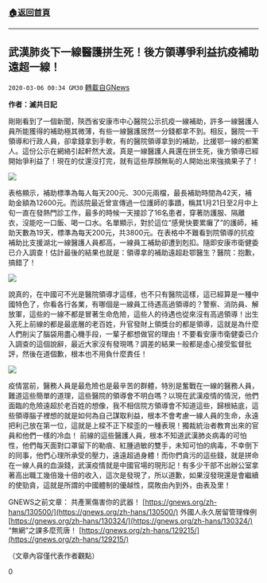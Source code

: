 ###  [:house:返回首頁](https://github.com/ourhimalayas/txt)
---

## 武漢肺炎下一線醫護拼生死！後方領導爭利益抗疫補助遠超一線！
`2020-03-06 00:34 GM30` [轉載自GNews](https://gnews.org/zh-hant/131930/)

**作者：滅共日記**

剛剛看到了一個新聞，陝西省安康市中心醫院公示抗疫一線補助，許多一線醫護人員所能獲得的補助極其微薄，有些一線醫護居然一分錢都拿不到。相反，醫院一干領導和行政人員，卻拿錢拿到手軟，有的醫院領導拿到的補助，比援鄂一線的都驚人。這份公示在網絡引起軒然大波。真是一線醫護人員還在拼生死，後方領導已經開始爭利益了！現在的仗還沒打完，就有這些厚顏無恥的人開始出來強摘果子了！

![](https://s3-ap-northeast-1.amazonaws.com/news.guo.offload.media/wp-content/uploads/2020/03/06002938/%E5%9B%BE%E7%89%871-27.png)

表格顯示，補助標準為每人每天200元、300元兩檔，最長補助時間為42天，補助金額為12600元。而該院最近曾宣傳過一位護師的事蹟，稱其1月21日至2月中上旬一直在發熱門診工作，最多的時候一天接診了16名患者，穿著防護服、隔離衣，沒能吃一口飯、喝一口水。名單顯示，對於這位“感覺快要累癱了”的護師，補助天數為19天，標準為每天200元，共3800元。在表格中不難看到院領導的抗疫補助比支援湖北一線醫護人員都高，一線員工補助卻遭到剋扣。隨即安康市衛健委已介入調查！估計最後的結果也就是：領導拿的補助遠超赴鄂醫生？醫院：抱歉，搞錯了！

![](https://s3-ap-northeast-1.amazonaws.com/news.guo.offload.media/wp-content/uploads/2020/03/06003008/%E5%9B%BE%E7%89%872-25.png)

說真的，在中國可不光是醫院領導才這樣，也不只有醫院這樣，這已經算是一種中國特色了，你看各行各業，有哪個是一線員工待遇高過領導的？警察、消防員、解放軍，這些的一線不都是冒著生命危險，這些人的待遇也從來沒有高過領導！出生入死上前線的都是最底層的老百姓，升官發財上領獎台的都是領導，這就是為什麼人們削尖了腦袋用盡心機手段，一輩子都想做官的理由！不要看安康市衛健委已介入調查的這個說辭，最近大家沒有發現嗎？調差的結果一般都是虛心接受監督批評，然後在道個歉，根本也不用負什麼責任！

![](https://s3-ap-northeast-1.amazonaws.com/news.guo.offload.media/wp-content/uploads/2020/03/06003035/%E5%9B%BE%E7%89%873-20.png)

疫情當前，醫務人員是最危險也是最辛苦的群體，特別是奮戰在一線的醫務人員，難道這些簡單的道理，這些醫院的領導會不明白嗎？以現在武漢疫情的情況，他們面臨的危險遠超於老百姓的想像，我不相信院方領導會不知道這些，歸根結底，這些領導腦子裡想的就是如何為自己謀取利益，根本不會考慮一線人員的生命，永遠把利己放在第一位，這就是上樑不正下樑歪的一種表現！獨裁統治者教育出來的官員和他們一樣的冷血！ 
前線的這些醫護人員，根本不知道武漢肺炎病毒的可怕性，他們每天面對口罩留下的勒痕、紅腫過敏的雙手，未知可怕的病毒，不幸倒下的同事，他們心理所承受的壓力，遠遠超過身體！而你們貪污的這些錢，就是拼命在一線人員的血淚錢，武漢疫情就是中國官場的現形記！有多少干部不出辦公室拿著高出職工幾倍幾十倍的收入，這次是發現了，所以道歉，如果沒發現還是會繼續的使勁貪，這就是所謂的中國體制的優越性，腐敗由內到外，由表及里！

GNEWS之前文章： 
共產黨傷害你的武器！ [https://gnews.org/zh-hans/130500/](https://gnews.org/zh-hans/130500/) 
外國人永久居留管理條例[https://gnews.org/zh-hans/130324/](https://gnews.org/zh-hans/130324/) 
 “無網”之課多麼荒唐！ [https://gnews.org/zh-hans/129215/](https://gnews.org/zh-hans/129215/)

（文章內容僅代表作者觀點）

0
